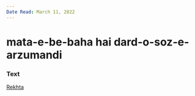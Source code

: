 ```yaml
---
Date Read: March 11, 2022
---
```


# mata-e-be-baha hai dard-o-soz-e-arzumandi

### Text
[Rekhta](https://www.rekhta.org/ghazals/mataa-e-be-bahaa-hai-dard-o-soz-e-aarzuumandii-allama-iqbal-ghazals?lang=ur)

